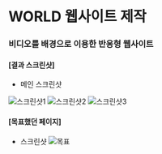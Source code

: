 # WORLD 웹사이트 제작

### 비디오를 배경으로 이용한 반응형 웹사이트

#### [결과 스크린샷]

- 메인 스크린샷

![스크린샷1](https://user-images.githubusercontent.com/76942135/148735724-d8a5113a-d9ae-4e16-8af0-ae9855b756ce.PNG)
![스크린샷2](https://user-images.githubusercontent.com/76942135/148735726-07858776-b740-4190-b645-3a2ede170cc4.PNG)
![스크린샷3](https://user-images.githubusercontent.com/76942135/148735729-bbdbda1b-d02d-4114-a47a-b2a3c72bc829.PNG)

#### [목표했던 페이지]

- 스크린샷
  ![목표](https://user-images.githubusercontent.com/76942135/148531900-ab10dcf3-e93f-48b8-85f8-d8deca4e9bc8.PNG)

